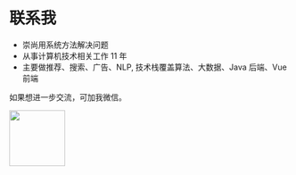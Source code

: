 # 联系我

- 崇尚用系统方法解决问题
- 从事计算机技术相关工作 11 年
- 主要做推荐、搜索、广告、NLP, 技术栈覆盖算法、大数据、Java 后端、Vue 前端

如果想进一步交流，可加我微信。

<img width='100' src='https://pic-gino-prod.oss-cn-qingdao.aliyuncs.com/henry/20230726210752644-wechatimg863.jpg'>
